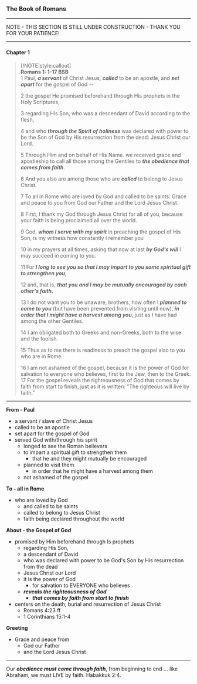 
### The Book of Romans
___

NOTE - THIS SECTION IS STILL UNDER CONSTRUCTION - THANK YOU FOR YOUR PATIENCE!
___


#### Chapter 1  

> [!NOTE|style:callout]  
> **Romans 1: 1-17 BSB**  
> 1 Paul, **_a servant_** of Christ Jesus, **_called_** to be an apostle, and **_set  apart_** for the gospel of God --  
>  
> 2 the gospel He promised beforehand through His prophets in the Holy Scriptures,  
>  
> 3 regarding His Son, who was a descendant of David according to the flesh,  
>  
> 4 and who **_through the Spirit of holiness_** was declared with power to be the Son of God by His resurrection from the dead:  Jesus Christ our Lord.  
>  
> 5 Through Him and on behalf of His Name. we received grace and apostleship to call all those among the Gentiles to **_the obedience that comes from faith_**.  
>  
> 6 And you also are among those who are **_called_** to belong to Jesus Christ.  
>  
> 7 To all in Rome who are loved by God and called to be saints:  Grace and peace to you from God our Father and the Lord Jesus Christ.  
>  
> 8 First, I thank my God through Jesus Christ for all of you, because your faith is being proclaimed all over the world.  
>  
> 9 God, **_whom I serve with my spirit_** in preaching the gospel of His Son, is my witness how constantly I remember you 
>  
> 10 in my prayers at all times, asking that now at last **_by God's will_** I may succeed in coming to you.  
>  
> 11 For **_I long to see you so that I may impart to you some spiritual gift to strengthen you_,**  
>  
> 12 and, that is, **_that you and I may be mutually encouraged by each other's faith._**  
>  
> 13 I do not want you to be unaware, brothers, how often I **_planned to come to you_** (but have been prevented from visiting until now), **_in order that I might have a harvest among you_**, just as I have had among the other Gentiles.  
>  
> 14 I am obligated both to Greeks and non-Greeks, both to the wise and the foolish.  
>  
> 15 Thus as to me there is readiness to preach the gospel also to you who are in Rome.  
>  
> 16 I am not ashamed of the gospel, because it is the power of God for salvation to everyone who believes, first to the Jew, then to the Greek.  
>  17 For the gospel reveals the righteousness of God that comes by faith from start to finish, just as it is written: "The righteous will live by faith."  
>  

-----

**From - Paul**  

- a servant / slave of Christ Jesus
- called to be an apostle
- set apart for the gospel of God
-  served God with/through his spirit
    - longed to see the Roman believers
    - to impart a spiritual gift to strengthen them
        - that he and they might mutually be encouraged
    - planned to visit them
        - in order that he might have a harvest among them
    - not ashamed of the gospel

**To - all in Rome**  
	
- who are loved by God
    - and called to be saints
    - called to belong to Jesus Christ
    - faith being declared throughout the world

**About - the Gospel of God**  

- promised by Him beforehand through Is prophets
    - regarding His Son,
	- a descendant of David
	- who was declared with power to be God's Son by His resurrection from the dead
	- Jesus Christ our Lord
	- it is the power of God
		- for salvation to EVERYONE who believes
	- **_reveals the righteousness of God_**
		- **_that comes by faith from start to finish_**
- centers on the death, burial and resurrection of Jesus Christ
	- Romans 4:23 ff
	- 1 Corinthians 15:1-4

**Greeting**  

- Grace and peace from
    - God our Father
    - and the Lord Jesus Christ

-----


Our **_obedience must come through faith_**, from beginning to end ... like Abraham, we must LIVE by faith.  Habakkuk 2:4.

